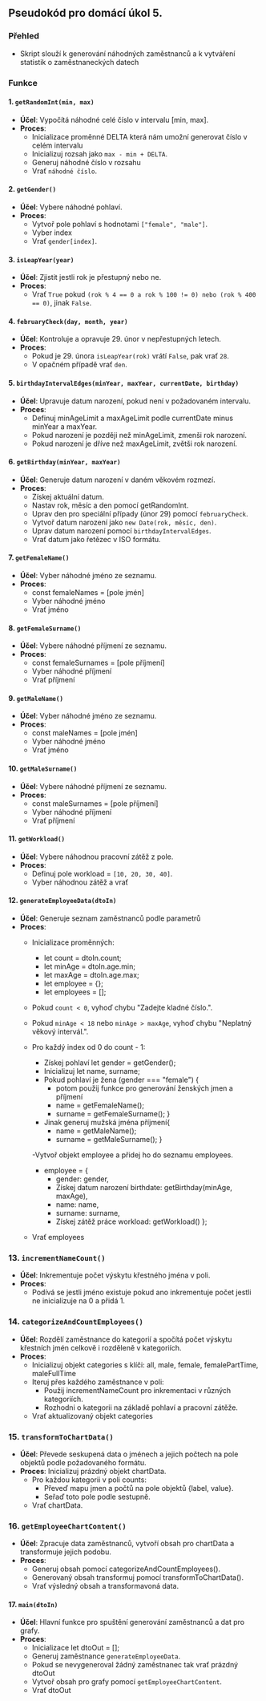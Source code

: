 ## Pseudokód pro domácí úkol 5.

### Přehled
- Skript slouží k generování náhodných zaměstnanců a k vytváření statistik o zaměstnaneckých datech

### Funkce

#### 1. `getRandomInt(min, max)`
   - **Účel**: Vypočítá náhodné celé číslo v intervalu [min, max].
   - **Proces**:
     - Inicializace proměnné DELTA která nám umožní generovat číslo v celém intervalu
     - Inicializuj rozsah jako `max - min + DELTA`.
     - Generuj náhodné číslo v rozsahu
     - Vrať `náhodné číslo`.

#### 2. `getGender()`
   - **Účel**: Vybere náhodné pohlaví.
   - **Proces**:
     - Vytvoř pole pohlaví s hodnotami `["female", "male"]`.
     - Vyber index
     - Vrať `gender[index]`.

#### 3. `isLeapYear(year)`
   - **Účel**: Zjistit jestli rok je přestupný nebo ne.
   - **Proces**:
     - Vrať `True` pokud `(rok % 4 == 0 a rok % 100 != 0) nebo (rok % 400 == 0)`, jinak `False`.

#### 4. `februaryCheck(day, month, year)`
   - **Účel**: Kontroluje a opravuje 29. únor v nepřestupných letech.
   - **Proces**:
     - Pokud je 29. února `isLeapYear(rok)` vrátí `False`, pak vrať `28`.
     - V opačném případě vrať `den`.

#### 5. `birthdayIntervalEdges(minYear, maxYear, currentDate, birthday)`
   - **Účel**: Upravuje datum narození, pokud není v požadovaném intervalu.
   - **Proces**:
     - Definuj minAgeLimit a maxAgeLimit podle currentDate minus minYear a maxYear.
     - Pokud narození je později než minAgeLimit, zmenši rok narození.
     - Pokud narození je dříve než maxAgeLimit, zvětši rok narození.

#### 6. `getBirthday(minYear, maxYear)`
   - **Účel**: Generuje datum narození v daném věkovém rozmezí.
   - **Proces**:
     - Získej aktuální datum.
     - Nastav rok, měsíc a den pomocí getRandomInt.
     - Uprav den pro speciální případy (únor 29) pomocí `februaryCheck`.
     - Vytvoř datum narození jako `new Date(rok, měsíc, den)`.
     - Uprav datum narození pomocí `birthdayIntervalEdges`.
     - Vrať datum jako řetězec v ISO formátu.

#### 7. `getFemaleName()`
   - **Účel**: Vyber náhodné jméno ze seznamu.
   - **Proces**:
     - const femaleNames = [pole jmén]
     - Vyber náhodné jméno
     - Vrať jméno
     
#### 8. `getFemaleSurname()` 
   - **Účel**: Vybere náhodné příjmení ze seznamu.
   - **Proces**:
     - const femaleSurnames = [pole příjmení]
     - Vyber náhodné příjmení
     - Vrať příjmení

#### 9. `getMaleName()`
   - **Účel**: Vyber náhodné jméno ze seznamu.
   - **Proces**:
     - const maleNames = [pole jmén]
     - Vyber náhodné jméno
     - Vrať jméno
     
#### 10. `getMaleSurname()` 
   - **Účel**: Vybere náhodné příjmení ze seznamu.
   - **Proces**:
     - const maleSurnames = [pole příjmení]
     - Vyber náhodné příjmení
     - Vrať příjmení

#### 11. `getWorkload()`
   - **Účel**: Vybere náhodnou pracovní zátěž z pole.
   - **Proces**:
     - Definuj pole workload = `[10, 20, 30, 40]`.
     - Vyber náhodnou zátěž a vrať

#### 12. `generateEmployeeData(dtoIn)`
   - **Účel**: Generuje seznam zaměstnanců podle parametrů
   - **Proces**:
     - Inicializace proměnných:
          -  let count = dtoIn.count;
          -  let minAge = dtoIn.age.min;
          -  let maxAge = dtoIn.age.max;
          -  let employee = {};
          -  let employees = [];
     - Pokud `count < 0`, vyhoď chybu "Zadejte kladné číslo.".
     - Pokud `minAge < 18` nebo `minAge > maxAge`, vyhoď chybu "Neplatný věkový intervál.".
     - Pro každý index od 0 do count - 1:
        - Získej pohlaví let gender = getGender();
        - Inicializuj let name, surname;
        - Pokud pohlaví je žena 
            (gender === "female") {
            - potom použij funkce pro generování ženských jmen a příjmení
            - name = getFemaleName();
            - surname = getFemaleSurname();
        }
        - Jinak generuj mužská jména příjmení{
            - name = getMaleName();
            - surname = getMaleSurname();
        }

        -Vytvoř objekt employee a přidej ho do seznamu employees.
        - employee = {
            - gender: gender,
            - Získej datum narození birthdate: getBirthday(minAge, maxAge),
            - name: name,
            - surname: surname,
            - Získej zátěž práce  workload: getWorkload()
        };

     - Vrať employees

### 13. `incrementNameCount()`
   - **Účel**: Inkrementuje počet výskytu křestného jména v poli.
   - **Proces**:
     - Podívá se jestli jméno existuje pokud ano inkrementuje počet jestli ne inicializuje na 0 a přidá 1.

### 14. `categorizeAndCountEmployees()`
   - **Účel**: Rozdělí zaměstnance do kategorií a spočítá počet výskytu křestních jmén celkově i rozděleně v kategoriích.
   - **Proces**:
     - Inicializuj objekt categories s klíči: all, male, female, femalePartTime, maleFullTime
     - Iteruj přes každého zaměstnance v poli:
        - Použij incrementNameCount pro inkrementaci v různých kategoriích.
        - Rozhodni o kategorii na základě pohlaví a pracovní zátěže.
     - Vrať aktualizovaný objekt categories           

### 15. `transformToChartData()`
   - **Účel**: Převede seskupená data o jménech a jejich počtech na pole objektů podle požadovaného formátu.
   - **Proces**: Inicializuj prázdný objekt chartData.
     - Pro každou kategorii v poli counts:
        - Převeď mapu jmen a počtů na pole objektů {label, value}.
        - Seřaď toto pole podle sestupně.
     - Vrať chartData.    

### 16. `getEmployeeChartContent()`
   - **Účel**: Zpracuje data zaměstnanců, vytvoří obsah pro chartData a transformuje jejich podobu.
   - **Proces**:
     - Generuj obsah pomocí categorizeAndCountEmployees().
     - Generovaný obsah transformuj pomocí transformToChartData().
     - Vrať výsledný obsah a transformavoná data.

#### 17. `main(dtoIn)`
   - **Účel**: Hlavní funkce pro spuštění generování zaměstnanců a dat pro grafy.
   - **Proces**:
     - Inicializace let dtoOut = [];
     - Generuj zaměstnance `generateEmployeeData`.
     - Pokud se nevygeneroval žádný zaměstnanec tak vrať prázdný dtoOut
     - Vytvoř obsah pro grafy pomocí `getEmployeeChartContent`.
     - Vrať dtoOut
